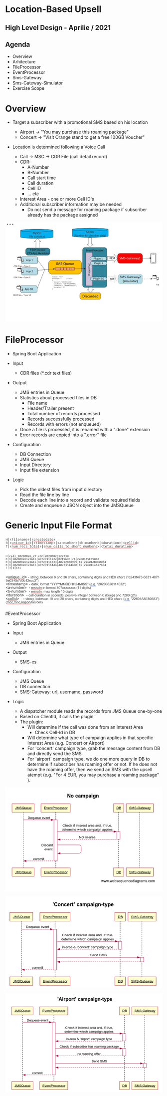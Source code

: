 # Location-Based Upsell
## High Level Design - Aprilie / 2021

## Agenda
- Overview
- Arhitecture
- FileProcessor
- EventProcessor
- Sms-Gateway
- Sms-Gateway-Simulator
- Exercise Scope

# Overview
- Target a subscriber with a promotional SMS based on his location
    - Airport -> "You may purchase this roaming package"
    - Concert -> "Visit Orange stand to get a free 100GB Voucher"
    
- Location is determined following a Voice Call
    - Call -> MSC -> CDR File (call detail record)
    - CDR: 
        - A-Number
        - B-Number
        - Call start time
        - Call duration
        - Cell ID
        - ... etc
    - Interest Area - one or more Cell ID's
    - Additional subscriber information may be needed
        - Do not send a message for roaming package if subscriber already has the package assigned

![alt text](https://github.com/ciurescuraul/location-based-upsell/blob/943e828ffb74dd8d4fbee31b60acc80fc6df30d6/HLD.png)

# FileProcessor
- Spring Boot Application
- Input
    - CDR files (*.cdr text files)
    
- Output
    - JMS entries in Queue
    - Statistics about processed files in DB
        - File name
        - Header/Trailer present
        - Total number of records processed
        - Records successfully processed
        - Records with errors (not enqueued)
    - Once a file is processed, it is renamed with a ".done" extension
    - Error records are copied into a ".error" file
    
- Configuration
    - DB Connection
    - JMS Queue
    - Input Directory
    - Input file extension
    
- Logic 
    - Pick the oldest files from input directory
    - Read the file line by line
    - Decode each line into a record and validate required fields
    - Create and enqueue a JSON object into the JMSQueue
    
# Generic Input File Format
![alt text](https://github.com/ciurescuraul/location-based-upsell/blob/944f9b997578742a54205e5c712d222e4246564b/input-file-format.png)

#EventProcessor
- Spring Boot Application
- Input
    - JMS entries in Queue
    
- Output
    - SMS-es
    
- Configuration
    - JMS Queue
    - DB connection
    - SMS-Gateway: url, username, password
    
- Logic
    - A dispatcher module reads the records from JMS Queue one-by-one
    - Based on ClientId, it calls the plugin
    - The plugin:
        - Will determine if the call was done from an Interest Area 
            - Check Cell-Id in DB
        - Will determine what type of campaign applies in that specific Interest Area (e.g. Concert or Airport)
        - For 'concert' campaign type, grab the message content from DB and directly send the SMS
        - For 'airport' campaign type, we do one more query in DB to determine if subscriber has roaming offer or not. If he does not have the roaming offer, then we send an SMS with the upsell atempt (e.g. "For 4 EUR, you may purchase a roaming package" ).
    
![alt_text](https://github.com/ciurescuraul/location-based-upsell/blob/43c5649ae89dbbc180b4719fbe2743367bdbed2f/no-campaign-diagram.png)

![alt_text](https://github.com/ciurescuraul/location-based-upsell/blob/37362d4e91acfc99f119a882fd99d73667703ee7/concert-campaign-diagram.png)

![alt_text](https://github.com/ciurescuraul/location-based-upsell/blob/37362d4e91acfc99f119a882fd99d73667703ee7/airport-campaign-diagram.png)